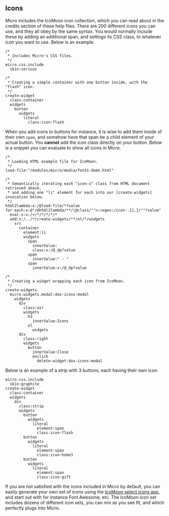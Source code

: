 ## Icons

Micro includes the IcoMoon icon collection, which you can read about in the credits section of these help files.
There are 200 different icons you can use, and they all obey by the same syntax. You would normally include 
these by adding an additional span, and settings its CSS class, to whatever icon you want to use. Below is an 
example.

```hyperlambda
/*
 * Includes Micro's CSS files.
 */
micro.css.include
  skin:serious

/*
 * Creating a simple container with one button inside, with the "flash" icon.
 */
create-widget
  class:container
  widgets
    button
      widgets
        literal
          class:icon-flash
```

When you add icons to buttons for instance, it is wise to add them inside of their own `span`, and somehow
have that span be a child element of your actual button. You **cannot** add the icon class directly on your button.
Below is a snippet you can evaluate to show all icons in Micro.

```hyperlambda-snippet
/*
 * Loading HTML example file for IcoMoon.
 */
load-file:"/modules/micro/media/fonts-demo.html"

/*
 * Semantically iterating each "icon-x" class from HTML document retrieved above,
 * and adding one "li" element for each into our [create-widgets] invocation below.
 */
html2lambda:x:/@load-file/*?value
for-each:x:@"/@html2lambda/**/\@class/""=:regex:/icon-.{1,}/""?value"
  eval-x:x:/+/*/*/*/*/*
  add:x:/../*/create-widgets/**/ol/*/widgets
    src
      container
        element:li
        widgets
          span
            innerValue:
            class:x:/@_dp?value
          span
            innerValue:" - "
          span
            innerValue:x:/@_dp?value

/*
 * Creating a widget wrapping each icon from IcoMoon.
 */
create-widgets
  micro.widgets.modal:dox-icons-modal
    widgets
      div
        class:air
        widgets
          h3
            innerValue:Icons
          ol
            widgets
      div
        class:right
        widgets
          button
            innerValue:Close
            onclick
              delete-widget:dox-icons-modal
```

Below is an example of a strip with 3 buttons, each having their own icon.

```hyperlambda
micro.css.include
  skin:graphite
create-widget
  class:container
  widgets
    div
      class:strip
      widgets
        button
          widgets
            literal
              element:span
              class:icon-flash
        button
          widgets
            literal
              element:span
              class:icon-home3
        button
          widgets
            literal
              element:span
              class:icon-gift
```

If you are not satisfied with the icons included in Micro by default, you can easily generate your own set
of icons using the [IcoMoon select icons app](https://icomoon.io/app/#/select), and start out with for instance 
Font Awesome, etc. The IcoMoon icon set includes dozens of different icon sets, you can mix as you see fit,
and which perfectly plugs into Micro.

